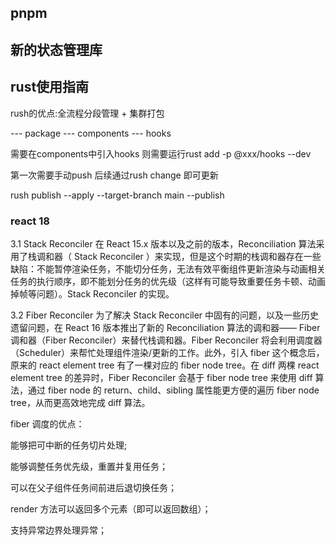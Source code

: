
## pnpm 


## 新的状态管理库

## rust使用指南

rush的优点:全流程分段管理 + 集群打包


--- package
  --- components
  --- hooks

需要在components中引入hooks 则需要运行rust add -p @xxx/hooks --dev

第一次需要手动push
后续通过rush change 即可更新

rush publish --apply --target-branch main --publish


### react 18

3.1 Stack Reconciler
在 React 15.x 版本以及之前的版本，Reconciliation 算法采用了栈调和器（ Stack Reconciler ）来实现，但是这个时期的栈调和器存在一些缺陷：不能暂停渲染任务，不能切分任务，无法有效平衡组件更新渲染与动画相关任务的执行顺序，即不能划分任务的优先级（这样有可能导致重要任务卡顿、动画掉帧等问题）。Stack Reconciler 的实现。

3.2 Fiber Reconciler
为了解决 Stack Reconciler 中固有的问题，以及一些历史遗留问题，在 React 16 版本推出了新的 Reconciliation 算法的调和器—— Fiber 调和器（Fiber Reconciler）来替代栈调和器。Fiber Reconciler 将会利用调度器（Scheduler）来帮忙处理组件渲染/更新的工作。此外，引入 fiber 这个概念后，原来的 react element tree 有了一棵对应的 fiber node tree。在 diff 两棵 react element tree 的差异时，Fiber Reconciler 会基于 fiber node tree 来使用 diff 算法，通过 fiber node 的 return、child、sibling 属性能更方便的遍历 fiber node tree，从而更高效地完成 diff 算法。

fiber 调度的优点：

能够把可中断的任务切片处理;

能够调整任务优先级，重置并复用任务；

可以在父子组件任务间前进后退切换任务；

render 方法可以返回多个元素（即可以返回数组）；

支持异常边界处理异常；
